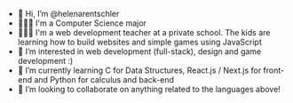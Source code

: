 - 👋 Hi, I’m @helenarentschler
- 👩🏻‍🎓 I'm a Computer Science major
- 👩🏻‍🏫 I'm a web development teacher at a private school. The kids are learning how to build websites and simple games using JavaScript
- 👀 I’m interested in web development (full-stack), design and game development :)
- 🌱 I’m currently learning C for Data Structures, React.js / Next.js for front-end and Python for calculus and back-end
- 💞️ I’m looking to collaborate on anything related to the languages above!


<!---
helenarentschler/helenarentschler is a ✨ special ✨ repository because its `README.md` (this file) appears on your GitHub profile.
You can click the Preview link to take a look at your changes.
--->
